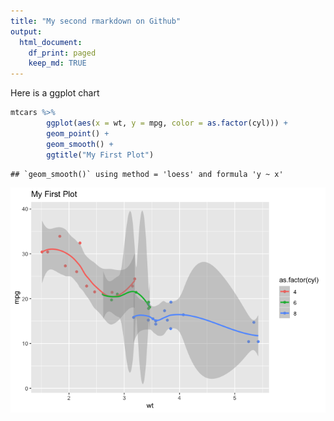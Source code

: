 ```yaml
---
title: "My second rmarkdown on Github"
output:
  html_document:
    df_print: paged
    keep_md: TRUE
---
```





Here is a ggplot chart


```r
mtcars %>%
        ggplot(aes(x = wt, y = mpg, color = as.factor(cyl))) +
        geom_point() +
        geom_smooth() +
        ggtitle("My First Plot")
```

```
## `geom_smooth()` using method = 'loess' and formula 'y ~ x'
```

![](my_second_r_notebook_on_github_files/figure-html/unnamed-chunk-2-1.png)<!-- -->

